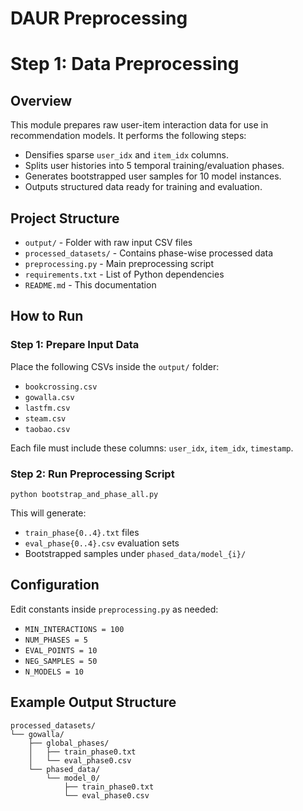 # DAUR Preprocessing
<h1>Step 1: Data Preprocessing </h1>

<h2>Overview</h2>

<p>This module prepares raw user-item interaction data for use in recommendation models. It performs the following steps:</p>

<ul>
  <li>Densifies sparse <code>user_idx</code> and <code>item_idx</code> columns.</li>
  <li>Splits user histories into 5 temporal training/evaluation phases.</li>
  <li>Generates bootstrapped user samples for 10 model instances.</li>
  <li>Outputs structured data ready for training and evaluation.</li>
</ul>

<h2>Project Structure</h2>

<ul>
  <li><code>output/</code> - Folder with raw input CSV files</li>
  <li><code>processed_datasets/</code> - Contains phase-wise processed data</li>
  <li><code>preprocessing.py</code> - Main preprocessing script</li>
  <li><code>requirements.txt</code> - List of Python dependencies</li>
  <li><code>README.md</code> - This documentation</li>
</ul>

<h2>How to Run</h2>


<h3>Step 1: Prepare Input Data</h3>

<p>Place the following CSVs inside the <code>output/</code> folder:</p>

<ul>
  <li><code>bookcrossing.csv</code></li>
  <li><code>gowalla.csv</code></li>
  <li><code>lastfm.csv</code></li>
  <li><code>steam.csv</code></li>
  <li><code>taobao.csv</code></li>
</ul>

<p>Each file must include these columns: <code>user_idx</code>, <code>item_idx</code>, <code>timestamp</code>.</p>

<h3>Step 2: Run Preprocessing Script</h3>

<pre><code>python bootstrap_and_phase_all.py
</code></pre>

<p>This will generate:</p>
<ul>
  <li><code>train_phase{0..4}.txt</code> files</li>
  <li><code>eval_phase{0..4}.csv</code> evaluation sets</li>
  <li>Bootstrapped samples under <code>phased_data/model_{i}/</code></li>
</ul>

<h2>Configuration</h2>

<p>Edit constants inside <code>preprocessing.py</code> as needed:</p>

<ul>
  <li><code>MIN_INTERACTIONS = 100</code></li>
  <li><code>NUM_PHASES = 5</code></li>
  <li><code>EVAL_POINTS = 10</code></li>
  <li><code>NEG_SAMPLES = 50</code></li>
  <li><code>N_MODELS = 10</code></li>
</ul>

<h2>Example Output Structure</h2>

<pre><code>processed_datasets/
└── gowalla/
    ├── global_phases/
    │   ├── train_phase0.txt
    │   └── eval_phase0.csv
    └── phased_data/
        └── model_0/
            ├── train_phase0.txt
            └── eval_phase0.csv
</code></pre>

